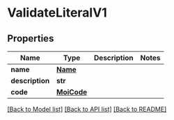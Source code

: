 # ValidateLiteralV1

## Properties
Name | Type | Description | Notes
------------ | ------------- | ------------- | -------------
**name** | [**Name**](Name.md) |  | 
**description** | **str** |  | 
**code** | [**MoiCode**](MoiCode.md) |  | 

[[Back to Model list]](../README.md#documentation-for-models) [[Back to API list]](../README.md#documentation-for-api-endpoints) [[Back to README]](../README.md)

